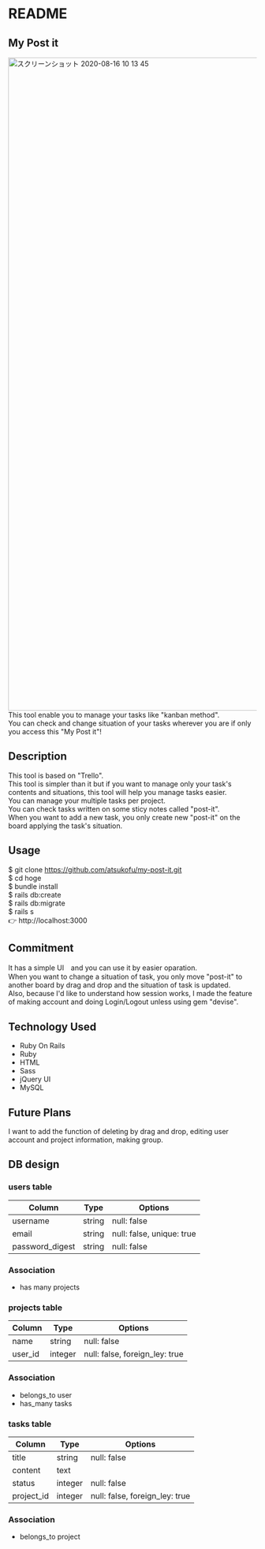 # README

## My Post it
<img width="1325" alt="スクリーンショット 2020-08-16 10 13 45" src="https://user-images.githubusercontent.com/62829792/90324506-a3935e80-dfaa-11ea-9918-d1ac176c39e5.png">
This tool enable you to manage your tasks like "kanban method".<br>
You can check and change situation of your tasks wherever you are if only you access this "My Post it"!

## Description
This tool is based on "Trello".<br>
This tool is simpler than it but if you want to manage only your task's contents and situations, this tool will help you manage tasks easier.<br>
You can manage your multiple tasks per project. <br>
You can check tasks written on some sticy notes called "post-it".<br>
When you want to add a new task, you only create new "post-it" on the board applying the task's situation.<br>

## Usage
$ git clone https://github.com/atsukofu/my-post-it.git<br>
$ cd hoge<br>
$ bundle install<br>
$ rails db:create<br>
$ rails db:migrate<br>
$ rails s<br>
👉 http://localhost:3000

## Commitment
It has a simple UI　and you can use it by easier oparation.<br>
When you want to change a situation of task, you only move "post-it" to another board by drag and drop and the situation  of task is updated.<br>
Also, because I'd like to understand how session works, I made the feature of making account and doing Login/Logout unless using gem "devise".<br> 

## Technology Used
- Ruby On Rails
- Ruby
- HTML
- Sass
- jQuery UI
- MySQL

## Future Plans
I want to add the function of deleting by drag and drop, editing user account and project information, making group.

## DB design
### users table
|Column|Type|Options|
|------|----|-------|
|username|string|null: false|
|email|string|null: false, unique: true|
|password_digest|string|null: false|

### Association
- has many projects

### projects table
|Column|Type|Options|
|------|----|-------|
|name|string|null: false|
|user_id|integer|null: false, foreign_ley: true|

### Association
- belongs_to user
- has_many tasks

### tasks table
|Column|Type|Options|
|------|----|-------|
|title|string|null: false|
|content|text||
|status|integer|null: false|
|project_id|integer|null: false, foreign_ley: true|

### Association
- belongs_to project
